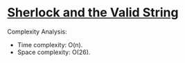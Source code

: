 # [Sherlock and the Valid String](https://www.hackerrank.com/challenges/sherlock-and-valid-string)

Complexity Analysis:
* Time complexity: O(n).
* Space complexity: O(26).
